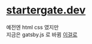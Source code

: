 # [startergate.dev](https://startergate.dev)
예전엔 html css 였지만\
지금은 gatsby.js 로 바뀜 [이걸로](https://github.com/startergate/startergate.github.io)
